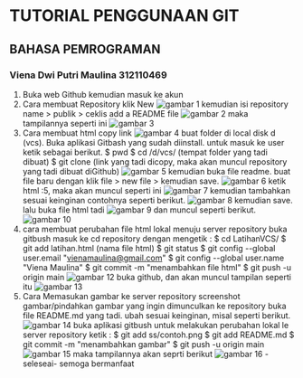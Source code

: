 # TUTORIAL PENGGUNAAN GIT
## BAHASA PEMROGRAMAN
### Viena Dwi Putri Maulina 312110469

1. Buka web Github kemudian masuk ke akun
2. Cara membuat Repository
    klik New
    ![gambar 1](ss/ss1.png)
    kemudian isi repository name > publik > ceklis add a README file
    ![gambar 2](ss/ss2.png)
    maka tampilannya seperti ini
    ![gambar 3](ss/ss3.png)
3. Cara membuat html
    copy link
    ![gambar 4](ss/ss4.png)
    buat folder di local disk d  (vcs).
	Buka aplikasi Gitbash yang sudah diinstall.
	untuk masuk  ke user ketik sebagai berikut.
	$ pwd
	$ cd /d/vcs/  (tempat folder yang tadi dibuat)
	$ git clone (link yang tadi dicopy, maka akan muncul repository yang tadi dibuat diGithub)
    ![gambar 5](ss/ss5.png)
	kemudian buka file readme.
	buat file baru dengan klik file > new file > kemudian save.
    ![gambar 6](ss/ss6.png)
	ketik html :5, maka akan muncul seperti ini
    ![gambar 7](ss/ss7.png)
	kemudian tambahkan sesuai keinginan contohnya seperti berikut.
    ![gambar 8](ss/ss8.png)
	kemudian save.
	lalu buka file html tadi
    ![gambar 9](ss/ss9.png)
    dan muncul seperti berikut.
    ![gambar 10](ss/ss10.png)
3. cara membuat perubahan file html lokal menuju server repository
	buka gitbush
	masuk ke cd repository dengan mengetik :
	$ cd LatihanVCS/
	$ git add latihan.html (nama file html)
	$ git status
	$ git config --global user.email "vienamaulina@gmail.com"
	$ git config --global user.name "Viena Maulina"
	$ git commit -m "menambahkan file html"
	$ git push -u origin main
    ![gambar 12](ss/revisi.png)
	buka github, dan akan muncul tampilan seperti itu
    ![gambar 13](ss/ss13.png)
4. Cara Memasukan gambar ke server repository
	screenshot gambar/pindahkan gambar yang ingin dimunculkan ke repository
	buka file README.md yang tadi.
	ubah sesuai keinginan, misal seperti berikut.
    ![gambar 14](ss/ss16.png)
	buka aplikasi gitbush untuk melakukan perubahan lokal le server repository
	ketik :
    $ git add ss/contoh.png
    $ git add README.md
    $ git commit -m "menambahkan gambar"
    $ git push -u origin main
    ![gambar 15](ss/ss14.png)
    maka tampilannya akan seprti berikut
    ![gambar 16](ss/ss15.png)
    -seleseai-
    semoga bermanfaat

